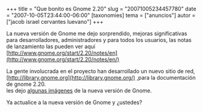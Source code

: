 +++
title = "Que bonito es Gnome 2.20"
slug = "20071005234457780"
date = "2007-10-05T23:44:00-06:00"
[taxonomies]
tema = ["anuncios"]
autor = ["jacob israel cervantes luevano"]
+++

La nueva versión de Gnome me dejo sorprendido, mejoras significativas
para desarrolladores, administradores y para todos los usuarios, las
notas de lanzamiento las pueden ver aquí
[http://www.gnome.org/start/2.20/notes/en](http://www.gnome.org/start/2.20/notes/en/)  
  
La gente involucrada en el proyecto han desarrollado un nuevo sitio de
red, [http://library.gnome.org](http://library.gnome.org/) ,para la
documentación de gnome 2.20.  
les dejo [algunas
imágenes](http://ministeriosjm.com/area51/~jacob/blog/?p=88) de la nueva
versión de Gnome.  
  
Ya actualice a la nueva versión de Gnome y ¿ustedes?

